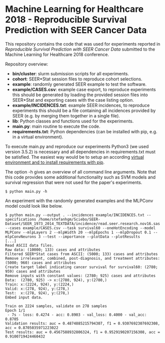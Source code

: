 # Machine Learning for Healthcare 2018 - Reproducible Survival Prediction with SEER Cancer Data
This repository contains the code that was used for experiments reported in _Reproducible Survival Prediction with SEER Cancer Data_ submitted to the Machine Learning for Healthcare 2018 conference.

Repository overview:
- **bin/cluster**: slurm submission scripts for all experiments.
- **cohort**: SEER*Stat session files to reproduce cohort selections.
- **example**: randomly generated SEER example to test the software.
- **example/CASES.csv**: example case export, to reproduce experiments this should be generated by loading the provided session files into SEER*Stat and exporting cases with the case listing option.
- **example/INCIDENCES.txt**: example SEER incidences, to reproduce experiments this should be a file containing all incidences provided by SEER (e.g. by merging them together in a single file).
- **lib**: Python classes and functions used for the experiments.
- **main.py**: main routine to execute the code.
- **requirements.txt**: Python dependencies (can be installed with pip, e.g. in a virtual environment).

To execute main.py and reproduce our experiments Python3 (we used version 3.5.2) is necessary and all dependencies in requirements.txt must be satisfied. The easiest way would be to setup an according [virtual environment and to install requirements with pip](https://docs.python.org/3/tutorial/venv.html).

The option -h gives an overview of all command line arguments. Note that this code provides some additional functionality such as SVM models and survival regression that were not used for the paper's experiments.

```
$ python main.py -h
```
An experiment with the randomly generated examples and the MLPConv model could look like below. 

```
$ python main.py --output . --incidences example/INCIDENCES.txt --specifications /home/stefanhgm/Sciebo/SEER-Dataset/SEER_1973_2014_TEXTDATA/incidence/read.seer.research.nov16.sas --cases example/CASES.csv --task survival60 --oneHotEncoding --model MLPConv --mlpLayers 2 --mlpWidth 20 --mlpEpochs 1 --mlpDropout 0.1 --mlpConvNeurons 3 --test --importance --plotData --plotResults
[...]
Read ASCII data files.
Raw data: (10000; 133) cases and attributes
Filtered SEER*Stat cases from ASCII: (5000; 133) cases and attributes
Remove irrelevant, combined, post-diagnosis, and treatment attributes: (5000; 960) cases and attributes
Create target label indicating cancer survival for survival60: (2780; 959) cases and attributes
Remove inputs with constant values: (2780; 925) cases and attributes
Data:  (2780, 925) -> x:(2780, 924), y:(2780,)
Train: x:(2224, 924), y:(2224,)
Valid: x:(278, 924), y:(278,)
Test:  x:(278, 924), y:(278,)
Embed input data.

Train on 2224 samples, validate on 278 samples
Epoch 1/1
 - 7s - loss: 0.4274 - acc: 0.8903 - val_loss: 0.4000 - val_acc: 0.8705
Validation results: auc = 0.4874885215794307, f1 = 0.9307692307692308, acc = 0.8705035971223022
Test results: auc = 0.4567588932806324, f1 = 0.9529190207156308, acc = 0.9100719424460432
```